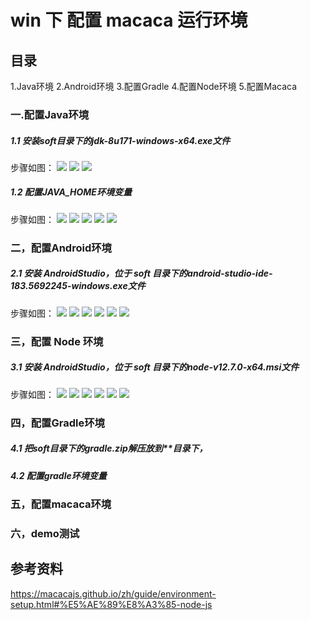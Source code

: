 # win 下 配置 macaca 运行环境

## 目录

1.Java环境
2.Android环境
3.配置Gradle
4.配置Node环境
5.配置Macaca

### 一.配置Java环境
##### 1.1 安装soft目录下的jdk-8u171-windows-x64.exe文件
    
    
步骤如图：
![](https://raw.githubusercontent.com/liupeipro/macacaDemo/master/img/01-Java%E7%8E%AF%E5%A2%83/1.png)
![](https://raw.githubusercontent.com/liupeipro/macacaDemo/master/img/01-Java%E7%8E%AF%E5%A2%83/2.png)
![](https://raw.githubusercontent.com/liupeipro/macacaDemo/master/img/01-Java%E7%8E%AF%E5%A2%83/3.png)
    
##### 1.2 配置JAVA_HOME环境变量

步骤如图：
![](https://raw.githubusercontent.com/liupeipro/macacaDemo/master/img/01-Java%E7%8E%AF%E5%A2%83/4.png)
![](https://raw.githubusercontent.com/liupeipro/macacaDemo/master/img/01-Java%E7%8E%AF%E5%A2%83/5.png)
![](https://raw.githubusercontent.com/liupeipro/macacaDemo/master/img/01-Java%E7%8E%AF%E5%A2%83/6.png)
![](https://raw.githubusercontent.com/liupeipro/macacaDemo/master/img/01-Java%E7%8E%AF%E5%A2%83/7.png)
![](https://raw.githubusercontent.com/liupeipro/macacaDemo/master/img/01-Java%E7%8E%AF%E5%A2%83/8.png)
 
### 二，配置Android环境
##### 2.1 安装 AndroidStudio，位于 soft 目录下的android-studio-ide-183.5692245-windows.exe文件

步骤如图：
![](https://raw.githubusercontent.com/liupeipro/macacaDemo/master/img/02-Android%E7%8E%AF%E5%A2%83/1.png)
![](https://raw.githubusercontent.com/liupeipro/macacaDemo/master/img/02-Android%E7%8E%AF%E5%A2%83/2.png)
![](https://raw.githubusercontent.com/liupeipro/macacaDemo/master/img/02-Android%E7%8E%AF%E5%A2%83/3.png)
![](https://raw.githubusercontent.com/liupeipro/macacaDemo/master/img/02-Android%E7%8E%AF%E5%A2%83/4.png)
![](https://raw.githubusercontent.com/liupeipro/macacaDemo/master/img/02-Android%E7%8E%AF%E5%A2%83/5.png)
![](https://raw.githubusercontent.com/liupeipro/macacaDemo/master/img/02-Android%E7%8E%AF%E5%A2%83/6.png)
       
### 三，配置 Node 环境
##### 3.1 安装 AndroidStudio，位于 soft 目录下的node-v12.7.0-x64.msi文件

步骤如图：
![](https://raw.githubusercontent.com/liupeipro/macacaDemo/master/img/03-node%E7%8E%AF%E5%A2%83/1.png)
![](https://raw.githubusercontent.com/liupeipro/macacaDemo/master/img/03-node%E7%8E%AF%E5%A2%83/2.png)
![](https://raw.githubusercontent.com/liupeipro/macacaDemo/master/img/03-node%E7%8E%AF%E5%A2%83/3.png)
![](https://raw.githubusercontent.com/liupeipro/macacaDemo/master/img/03-node%E7%8E%AF%E5%A2%83/4.png)
![](https://raw.githubusercontent.com/liupeipro/macacaDemo/master/img/03-node%E7%8E%AF%E5%A2%83/5.png)
![](https://raw.githubusercontent.com/liupeipro/macacaDemo/master/img/03-node%E7%8E%AF%E5%A2%83/6.png) 
       
### 四，配置Gradle环境
##### 4.1 把soft目录下的gradle.zip解压放到**目录下，
##### 4.2 配置gradle环境变量



### 五，配置macaca环境


### 六，demo测试


## 参考资料

https://macacajs.github.io/zh/guide/environment-setup.html#%E5%AE%89%E8%A3%85-node-js





